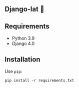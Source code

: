 ## Django-lat :parrot:

## Requirements
* Python 3.9
* Django 4.0
## Installation
Use `pip`:
```
pip install -r requirements.txt
```

